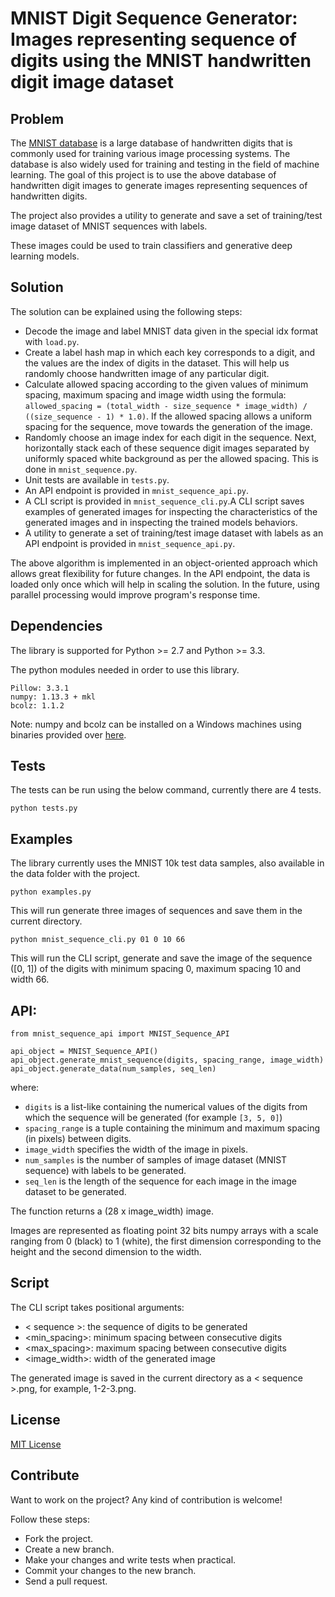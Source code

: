 # MNIST Digit Sequence Generator: Images representing sequence of digits using the MNIST handwritten digit image dataset

## Problem

The [MNIST database](http://yann.lecun.com/exdb/mnist/) is a large database of handwritten digits that is commonly used for training various image processing systems. The database is also widely used for training and testing in the field of machine learning. The goal of this project is to use the above database of handwritten digit images to generate images representing sequences of handwritten digits.

The project also provides a utility to generate and save a set of training/test image dataset of MNIST sequences with labels.

These images could be used to train classifiers and generative deep learning models.

## Solution

The solution can be explained using the following steps:

- Decode the image and label MNIST data given in the special idx format with ```load.py```.
- Create a label hash map in which each key corresponds to a digit, and the values are the index of digits in the dataset. This will help us randomly choose handwritten image of any particular digit.
- Calculate allowed spacing according to the given values of minimum spacing, maximum spacing and image width using the formula: 
```allowed_spacing = (total_width - size_sequence * image_width) / ((size_sequence - 1) * 1.0)```. If the allowed spacing allows a uniform spacing for the sequence, move towards the generation of the image.
- Randomly choose an image index for each digit in the sequence. Next, horizontally stack each of these sequence digit images separated by uniformly spaced white background as per the allowed spacing. This is done in ```mnist_sequence.py```.
- Unit tests are available in ```tests.py```.
- An API endpoint is provided in ```mnist_sequence_api.py```.
- A CLI script is provided in ```mnist_sequence_cli.py```.A CLI script saves examples of generated images for inspecting the characteristics of the generated images and in inspecting the trained models behaviors.
- A utility to generate a set of training/test image dataset with labels as an API endpoint is provided in ```mnist_sequence_api.py```.

The above algorithm is implemented in an object-oriented approach which allows great flexibility for future changes. In the API endpoint, the data is loaded only once which will help in scaling the solution. In the future, using parallel processing would improve program's response time.

## Dependencies

The library is supported for Python >= 2.7 and Python >= 3.3.

The python modules needed in order to use this library.
```
Pillow: 3.3.1
numpy: 1.13.3 + mkl
bcolz: 1.1.2
```
Note: numpy and bcolz can be installed on a Windows machines using binaries provided over [here](http://www.lfd.uci.edu/%7Egohlke/pythonlibs).

## Tests

The tests can be run using the below command, currently there are 4 tests.

```
python tests.py
```

## Examples

The library currently uses the MNIST 10k test data samples, also available in the data folder with the project.

```
python examples.py
```

This will run generate three images of sequences and save them in the current directory.

```
python mnist_sequence_cli.py 01 0 10 66
```

This will run the CLI script, generate and save the image of the sequence ([0, 1]) of the digits with minimum spacing 0, maximum spacing 10 and width 66.

## API:

```
from mnist_sequence_api import MNIST_Sequence_API

api_object = MNIST_Sequence_API()
api_object.generate_mnist_sequence(digits, spacing_range, image_width)
api_object.generate_data(num_samples, seq_len)
```

where:
 
- `digits` is a list-like containing the numerical values of the digits from which the sequence will be generated (for example `[3, 5, 0]`) 
- `spacing_range` is a tuple containing the minimum and maximum spacing (in pixels) between digits. 
- `image_width` specifies the width of the image in pixels.
- `num_samples` is the number of samples of image dataset (MNIST sequence) with labels to be generated.
- `seq_len` is the length of the sequence for each image in the image dataset to be generated.

The function returns a (28 x image_width) image.

Images are represented as floating point 32 bits numpy arrays with a scale ranging from 0 (black) to 1 (white), the first dimension corresponding to the height and the second dimension to the width.

## Script

The CLI script takes positional arguments: 

- < sequence >: the sequence of digits to be generated 
- <min_spacing>: minimum spacing between consecutive digits
- <max_spacing>: maximum spacing between consecutive digits
- <image_width>: width of the generated image

The generated image is saved in the current directory as a < sequence >.png, for example, 1-2-3.png.

## License

[MIT License](https://github.com/ankitaggarwal011/MNIST-Sequence/blob/master/LICENSE)

## Contribute

Want to work on the project? Any kind of contribution is welcome!

Follow these steps:
- Fork the project.
- Create a new branch.
- Make your changes and write tests when practical.
- Commit your changes to the new branch.
- Send a pull request.